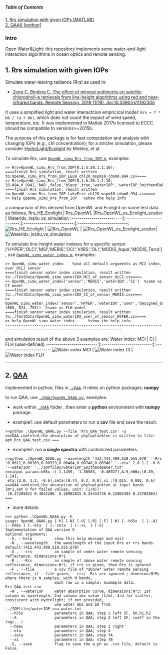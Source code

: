 ##### Table of Contents  
[1. Rrs simulation with given IOPs [MATLAB]](#Rrs_simu)  
[2. QAA6 [python]](#QAA)  

### Intro
Open Water&Light: this repository implements some water-and-light interaction algorithms in ocean optics and remote sensing.

<a name="Rrs_simu"/>

## 1. Rrs simulation with given IOPs
Simulate water-leaving raidance (Rrs) as used in: 
- [Zeng C, Binding C. The effect of mineral sediments on satellite chlorophyll-a retrievals from line-height algorithms using red and near-infrared bands. Remote Sensing. 2019;11(19). doi:10.3390/rs11192306](https://www.mdpi.com/2072-4292/11/19/2306)

It uses a simplified light and water interactcion empricical model:  `Rrs = f *  bb / (a + bb)`,  which does not count the impact of wind speed, temperature, etc. It was implemented in Matlab 2017b licensed to ECCC. should be compatible to versions>=2015b.

The purpose of this package is for fast computation and analysis with changing IOPs (e.g., chl concentration); for a stricter simulation, please consider [HydroLight/Ecolight](https://www.sequoiasci.com/product/hydrolight/) by Mobley, et al.

To simulate Rrs, use [`OpenWL_simu_Rrs_from_IOP.m`](OpenWL_simu_Rrs_from_IOP.m), examples:
```
>> Rrs=OpenWL_simu_Rrs_from_IOP(0.1:5:20.1,1:10);
====finish Rrs simulation, result written to:OpenWL_simu_Rrs_from_IOP_LELW_chl20_mspm10_cdom0.994.csv====
>> Rrs=OpenWL_simu_Rrs_from_IOP(0.1:5:20.1,1:10,[0.494,0.994],'bAB',false,'bSave',true,'waterIOP','waterIOP_SmithandBaker.txt','IOPname','LakeErie','wavelength',400:100:800);
====finish Rrs simulation, result written to:OpenWL_simu_Rrs_from_IOP_LakeErie_chl20_mspm10_cdom0.994.csv====
>> help OpenWL_simu_Rrs_from_IOP   %show the help info
```

a comparison of Rrs derived from OpenWL and Ecolight on some test data as follows,
Rrs_HE_Ecolight   |  Rrs_OpenWL		|Rrs_OpenWL_vs_Ecolight_scatter          |  WaterIdx_insitu_vs_simulation
:-------------------------:|:-------------------------:|:-------------------------:|:-------------------------:
![Rrs_HE_Ecolight](./TestData/Rrs_HE_Ecolight.svg "Rrs_HE_Ecolight")  |  ![Rrs_OpenWL](./TestData/Rrs_OpenWL.svg "Rrs_OpenWL") | ![Rrs_OpenWL_vs_Ecolight_scatter](./TestData/Rrs_OpenWL_vs_Ecolight_scatter.svg "Rrs_OpenWL_vs_Ecolight_scatter")| ![WaterIdx_insitu_vs_simulation](./TestData/WaterIdx_insitu_vs_simulation.svg "WaterIdx_insitu_vs_simulation")

To simulate line-height water indexes for a specific sensor ['HYPER','OLCI','MSI','MERIS','OCI','VIIRS','OLI','MODIS_Aqua','MODIS_Terra'], use [`OpenWL_simu_water_index.m`](OpenWL_simu_water_index.m), examples:
```
>> OpenWL_simu_water_index    %use all default arguments as MCI index, over OCLI sensor
====finish sensor water index simulation, result written to:./TestData/OpenWL_simu_waterIDX_MCI_of_sensor_OLCI.csv====
>> OpenWL_simu_water_index('sensor','MERIS','waterIDX','CI')  %same as CI model
====finish sensor water index simulation, result written to:./TestData/OpenWL_simu_waterIDX_CI_of_sensor_MERIS.csv====
>> OpenWL_simu_water_index('sensor','HYPER','waterIDX','user','designed_bands',[665, 674, 753])  %same as FLH model
====finish sensor water index simulation, result written to:./TestData/OpenWL_simu_waterIDX_user_of_sensor_HYPER.csv====
>> help OpenWL_simu_water_index      %show the help info
--------------------------------------------------------------------------------------------------------------------------
```
and simulation result of the above 3 examples are:
Water index: MCI            |  CI              |  FLH (user-defined) 
:-------------------------:|:-------------------------:|:-------------------------:
![Water index MCI](./TestData/MCI_simu.svg "Water index MCI") | ![Water index CI](./TestData/CI_simu.svg "Water index CI") |  ![Water index FLH](./TestData/FLH_simu.svg "Water index FLH") 

---
<a name="QAA"/>

## 2. [QAA](https://www.ioccg.org/groups/software.html)
implemented in python, files in [`./QAA`](./QAA). It relies on python packages: __numpy__

to run QAA, use [`./QAA/OpenWL_QAA6.py`](./QAA/OpenWL_QAA6.py), examples:

- work within [`./QAA`](./QAA) folder , then enter a __python__ environment with __numpy__ package.

- example1: use default parameters to run a **csv** file and save the result.
```
>>python .\OpenWL_QAA6.py --file 'Rrs_QAA_test.csv' -S  
===QAA comleted,the absorption of phytoplankton is written to file: aph_Rrs_QAA_test.csv ===
```

- example2: run **a single spectra** with customized parameters.
```
>>python .\OpenWL_QAA6.py --wavelength '412,443,489,510,555,670' --Rrs '0.0012,0.00169,0.00329,0.00404,0.00748,0.00346' '--eta' 2.0 1.2 -0.6 '--waterIOP' '../IOPfiles/waterIOP_SmithandBaker.txt'
===input params:h55x :[-1.1459, -1.36583, -0.46927],A:5,h66x:[0.39, 1.14],
 eta:[2.0, 1.2, -0.6],zeta:[0.74, 0.2, 0.8],xi :[0.015, 0.002, 0.6]
===QAA comleted,the absorption of phytoplankton at input bands [N*1,set 0 for failed values; unit: (1/m)]:
 [0.27205821 0.4042206  0.26982815 0.25434736 0.12065384 0.23782884] ===
```

- more details:
```
>>> python .\OpenWL_QAA6.py -h
usage: OpenWL_QAA6.py [-h] [-N] [-U] [-R] [-F] [-W] [--h55x  ] [--A] [--h66x ] [--eta  ] [--zeta  ] [--xi  ] [-S]
Implementation of QAA version 6
optional arguments:
  -h, --help          show this help message and exit
  -N , --wavelength   the wavelength of the input Rrs or rrs bands. default:[412,443,489,510,555,670]
  -U , --rrs          an sample of under water remote sensing reflectance, dimensions:N*1
  -R , --Rrs          an sample of above water remote sensing reflectance, dimensions:N*1; if rrs is given, then Rrs is ignored
  -F , --file         a csv file of *above* water remote sensing reflectance, if --file given, --rrs/--Rrs are ignored ; dimenion:N*M; where there is N samples, with M bands,
                      each row is a sample; exammple data: Rrs_QAA_test.csv
  -W , --waterIOP     water absorption curve, dimensions:N*3: 1st column as wavelength, 2nd column abs value (1/m), 3rd for scatter, consistent with Hydrolight; if not provided,
                      use water abs and bb from ../IOPfiles/waterIOP_sea_water.txt
  --h55x              parameters in QAA; step 2 left IF, h0,h1,h2
  --A                 parameters in QAA; step 2 left IF, coeff in the log(...)
  --h66x              parameters in QAA; step 2 right
  --eta               parameters in QAA; step 4
  --zeta              parameters in QAA; step 7A
  --xi                parameters in QAA; step 7B
  -S, --save          flag to save the a_ph as .csv file, default is False
```
